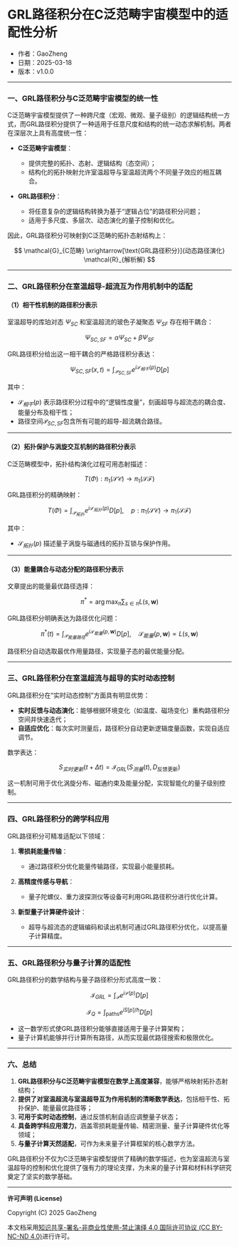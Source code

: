# **GRL路径积分在C泛范畴宇宙模型中的适配性分析**

- 作者：GaoZheng
- 日期：2025-03-18
- 版本：v1.0.0

---

### 一、GRL路径积分与C泛范畴宇宙模型的统一性

C泛范畴宇宙模型提供了一种跨尺度（宏观、微观、量子级别）的逻辑结构统一方式，而GRL路径积分提供了一种适用于任意尺度和结构的统一动态求解机制。两者在深层次上具有高度统一性：

- **C泛范畴宇宙模型**：
  - 提供完整的拓扑、态射、逻辑结构（态空间）；
  - 结构化的拓扑映射允许室温超导与室温超流两个不同量子效应的相互耦合。

- **GRL路径积分**：
  - 将任意复杂的逻辑结构转换为基于“逻辑占位”的路径积分问题；
  - 适用于多尺度、多层次、动态演化的量子控制和优化。

因此，GRL路径积分可映射到C泛范畴的拓扑态射结构上：

$$
\mathcal{G}_{C范畴} \xrightarrow[\text{GRL路径积分}]{动态路径演化} \mathcal{R}_{解析解}
$$

---

### 二、GRL路径积分在室温超导-超流互为作用机制中的适配

#### （1）相干性机制的路径积分表示

室温超导的库珀对态 $\Psi_{SC}$ 和室温超流的玻色子凝聚态 $\Psi_{SF}$ 存在相干耦合：

$$
\Psi_{SC,SF} = \alpha \Psi_{SC} + \beta \Psi_{SF}
$$

GRL路径积分给出这一相干耦合的严格路径积分表达：

$$
\Psi_{SC,SF}(x,t) = \int_{\mathcal{P}_{SC,SF}} e^{i\mathcal{S}_{相干}(p)} D[p]
$$

其中：
- $\mathcal{S}_{相干}(p)$ 表示路径积分过程中的“逻辑性度量”，刻画超导与超流态的耦合度、能量分布及相干性；
- 路径空间$\mathcal{P}_{SC,SF}$包含所有可能的超导-超流耦合路径。

---

#### （2）拓扑保护与涡旋交互机制的路径积分表示

C泛范畴模型中，拓扑结构演化过程可用态射描述：

$$
T(\Phi): \pi_1(\mathcal{SC}) \to \pi_1(\mathcal{SF})
$$

GRL路径积分的精确映射：

$$
T(\Phi)=\int_{\mathcal{P}_{拓扑}} e^{i\mathcal{S}_{拓扑}(p)}D[p],\quad p:\pi_1(\mathcal{SC})\rightarrow\pi_1(\mathcal{SF})
$$

其中：
- $\mathcal{S}_{拓扑}(p)$ 描述量子涡旋与磁通线的拓扑互锁与保护作用。

---

#### （3）能量耦合与动态分配的路径积分表示

文章提出的能量最优路径选择：

$$
\pi^* = \arg\max_{\pi} \sum_{s \in \pi} L(s,\mathbf{w})
$$

GRL路径积分明确表达为路径优化问题：

$$
\pi^*(t)=\int_{\mathcal{P}_{能量路径}} e^{i\mathcal{S}_{能量}(p,\mathbf{w})}D[p],\quad\mathcal{S}_{能量}(p,\mathbf{w})\propto L(s,\mathbf{w})
$$

路径积分自动选取最优作用量路径，实现量子态的最优能量分配。

---

### 三、GRL路径积分在室温超流与超导的实时动态控制

GRL路径积分在“实时动态控制”方面具有明显优势：

- **实时反馈与动态演化**：能够根据环境变化（如温度、磁场变化）重构路径积分空间并快速迭代；
- **自适应优化**：每次实时测量后，路径积分自动更新逻辑度量函数，实现自适应调节。

数学表达：

$$
S_{实时更新}(t+\Delta t)=\mathcal{I}_{GRL}\left(S_{测量}(t), D_{\text{反馈更新}}\right)
$$

这一机制可用于优化涡旋分布、磁通约束及能量分配，实现智能化的量子级别控制。

---

### 四、GRL路径积分的跨学科应用

GRL路径积分可精准适配以下领域：

1. **零损耗能量传输**：
   - 通过路径积分优化能量传输路径，实现最小能量损耗。

2. **高精度传感与导航**：
   - 量子陀螺仪、重力波探测仪等设备可利用GRL路径积分进行优化计算。

3. **新型量子计算硬件设计**：
   - 超导与超流态的逻辑编码和读出机制可通过GRL路径积分优化，以提高量子计算精度。

---

### 五、GRL路径积分与量子计算的适配性

GRL路径积分的数学结构与量子路径积分形式高度一致：

$$
\mathcal{I}_{GRL} = \int_{\mathcal{P}} e^{i\mathcal{S}(p)}D[p]
$$

$$
\mathcal{I}_{Q} = \int_{\text{paths}} e^{iS[p]/\hbar}D[p]
$$

- 这一数学形式使GRL路径积分能够直接适用于量子计算架构；
- 量子计算机能够并行计算所有路径，从而实现最优路径搜索和极限优化。

---

### 六、总结

1. **GRL路径积分与C泛范畴宇宙模型在数学上高度兼容**，能够严格映射拓扑态射结构；
2. **提供了对室温超流与室温超导互为作用机制的清晰数学表达**，包括相干性、拓扑保护、能量最优路径等；
3. **可用于实时动态控制**，通过反馈机制自适应调整量子状态；
4. **具备跨学科应用潜力**，涵盖零损耗能量传输、精密测量、量子计算硬件优化等领域；
5. **与量子计算天然适配**，可作为未来量子计算框架的核心数学方法。

GRL路径积分不仅为C泛范畴宇宙模型提供了精确的数学描述，也为室温超流与室温超导的控制和优化提供了强有力的理论支撑，为未来的量子计算和材料科学研究奠定了坚实的数学基础。

---

**许可声明 (License)**

Copyright (C) 2025 GaoZheng 

本文档采用[知识共享-署名-非商业性使用-禁止演绎 4.0 国际许可协议 (CC BY-NC-ND 4.0)](https://creativecommons.org/licenses/by-nc-nd/4.0/deed.zh-Hans)进行许可。
